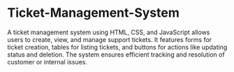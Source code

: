 # Ticket-Management-System
A ticket management system using HTML, CSS, and JavaScript allows users to create, view, and manage support tickets. It features forms for ticket creation, tables for listing tickets, and buttons for actions like updating status and deletion. The system ensures efficient tracking and resolution of customer or internal issues.
